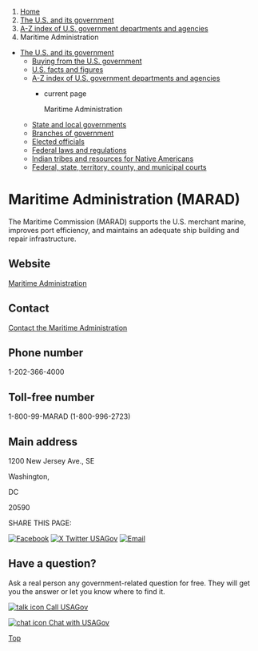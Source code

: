 1. [Home](/)
2. [The U.S. and its government](/about-the-us)
3. [A-Z index of U.S. government departments and agencies](/agency-index)
4. Maritime Administration

* [The U.S. and its government](/about-the-us)
  + [Buying from the U.S. government](/buy-from-government)
  + [U.S. facts and figures](/facts-figures)
  + [A-Z index of U.S. government departments and agencies](/agency-index)
    - current page

      Maritime Administration
  + [State and local governments](/state-local-governments)
  + [Branches of government](/branches-of-government)
  + [Elected officials](/elected-officials)
  + [Federal laws and regulations](/laws-and-regulations)
  + [Indian tribes and resources for Native Americans](/tribes)
  + [Federal, state, territory, county, and municipal courts](/courts)

Maritime Administration
(MARAD)
===============================

The Maritime Commission (MARAD) supports the U.S. merchant marine, improves port efficiency, and maintains an adequate ship building and repair infrastructure.

Website
-------

[Maritime Administration](https://www.maritime.dot.gov/)

Contact
-------

[Contact the Maritime Administration](https://www.maritime.dot.gov/about-us/maritime-contact-information)

Phone number
------------

1-202-366-4000

Toll-free number
----------------

1-800-99-MARAD (1-800-996-2723)

Main address
------------

1200 New Jersey Ave., SE
  

Washington,

DC

20590

SHARE THIS PAGE:

[![Facebook](/themes/custom/usagov/images/social-media-icons/Facebook_Icon.svg)](https://www.facebook.com/sharer/sharer.php?u=https://www.usa.gov/agencies/maritime-administration&v=3)
[![X Twitter USAGov](/themes/custom/usagov/images/social-media-icons/X_Twitter_Icon.svg?version=2)](https://twitter.com/intent/tweet?source=webclient&text=https://www.usa.gov/agencies/maritime-administration)
[![Email](/themes/custom/usagov/images/social-media-icons/Email_Icon.svg?version=2)](mailto:?subject=https://www.usa.gov/agencies/maritime-administration)

Have a question?
----------------

Ask a real person any government-related question for free. They will get you the answer or let you know where to find it.

[![talk icon](/themes/custom/usagov/images/ICONS_talk.png)
Call USAGov](/phone)

[![chat icon](/themes/custom/usagov/images/ICONS_chat.png)
Chat with USAGov](/chat)

[Top](#main-content)